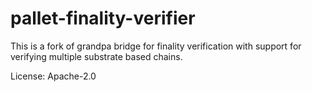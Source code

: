 # pallet-finality-verifier

This is a fork of grandpa bridge for finality verification with support for verifying multiple substrate based chains.

License: Apache-2.0
